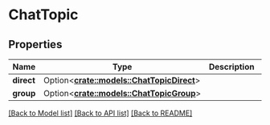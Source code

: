 # ChatTopic

## Properties

Name | Type | Description | Notes
------------ | ------------- | ------------- | -------------
**direct** | Option<[**crate::models::ChatTopicDirect**](ChatTopicDirect.md)> |  | [optional]
**group** | Option<[**crate::models::ChatTopicGroup**](ChatTopicGroup.md)> |  | [optional]

[[Back to Model list]](../README.md#documentation-for-models) [[Back to API list]](../README.md#documentation-for-api-endpoints) [[Back to README]](../README.md)


